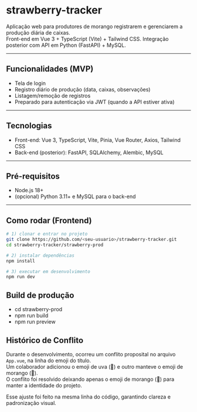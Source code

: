 # strawberry-tracker

Aplicação web para produtores de morango registrarem e gerenciarem a produção diária de caixas.  
Front-end em Vue 3 + TypeScript (Vite) + Tailwind CSS. Integração posterior com API em Python (FastAPI) + MySQL.

---

## Funcionalidades (MVP)

- Tela de login
- Registro diário de produção (data, caixas, observações)
- Listagem/remoção de registros
- Preparado para autenticação via JWT (quando a API estiver ativa)

---

## Tecnologias

- Front-end: Vue 3, TypeScript, Vite, Pinia, Vue Router, Axios, Tailwind CSS  
- Back-end (posterior): FastAPI, SQLAlchemy, Alembic, MySQL

---

## Pré-requisitos

- Node.js 18+
- (opcional) Python 3.11+ e MySQL para o back-end

---

## Como rodar (Frontend)

```bash
# 1) clonar e entrar no projeto
git clone https://github.com/<seu-usuario>/strawberry-tracker.git
cd strawberry-tracker/strawberry-prod

# 2) instalar dependências
npm install

# 3) executar em desenvolvimento
npm run dev
```

## Build de produção
- cd strawberry-prod
- npm run build
- npm run preview

## Histórico de Conflito

Durante o desenvolvimento, ocorreu um conflito proposital no arquivo `App.vue`, na linha do emoji do título.  
Um colaborador adicionou o emoji de uva (🍇) e outro manteve o emoji de morango (🍓).  
O conflito foi resolvido deixando apenas o emoji de morango (🍓) para manter a identidade do projeto.

Esse ajuste foi feito na mesma linha do código, garantindo clareza e padronização visual.

